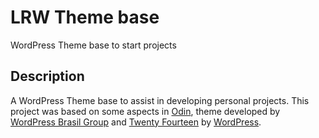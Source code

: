 LRW Theme base
==============

WordPress Theme base to start projects

<h2>Description</h2>

A WordPress Theme base to assist in developing personal projects. This project was based on some aspects in <a href="https://github.com/wpbrasil/odin">Odin</a>, theme developed by <a href="https://www.facebook.com/groups/wordpress.brasil">WordPress Brasil Group</a> and <a href="http://wordpress.org/themes/twentyfourteen">Twenty Fourteen</a> by <a href="http://profiles.wordpress.org/wordpressdotorg/">WordPress</a>.

